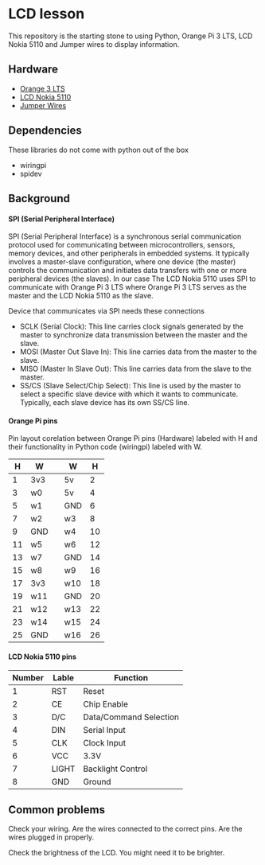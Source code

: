 # LCD lesson

This repository is the starting stone to using Python, Orange Pi 3 LTS, LCD Nokia 5110 and Jumper wires to display information.

## Hardware

- [Orange 3 LTS](http://www.orangepi.org/html/hardWare/computerAndMicrocontrollers/details/orange-pi-3-LTS.html)
- [LCD Nokia 5110](https://components101.com/displays/nokia-5110-lcd)
- [Jumper Wires](https://en.wikipedia.org/wiki/Jump_wire)

## Dependencies

These libraries do not come with python out of the box
- wiringpi
- spidev

## Background

#### SPI (Serial Peripheral Interface)

SPI (Serial Peripheral Interface) is a synchronous serial communication protocol used for communicating between microcontrollers, sensors, memory devices, and other peripherals in embedded systems. It typically involves a master-slave configuration, where one device (the master) controls the communication and initiates data transfers with one or more peripheral devices (the slaves). In our case The LCD Nokia 5110 uses SPI to communicate with Orange Pi 3 LTS where Orange Pi 3 LTS serves as the master and the LCD Nokia 5110 as the slave.

Device that communicates via SPI needs these connections
- SCLK (Serial Clock): This line carries clock signals generated by the master to synchronize data transmission between the master and the slave.
- MOSI (Master Out Slave In): This line carries data from the master to the slave.
- MISO (Master In Slave Out): This line carries data from the slave to the master.
- SS/CS (Slave Select/Chip Select): This line is used by the master to select a specific slave device with which it wants to communicate. Typically, each slave device has its own SS/CS line.

#### Orange Pi pins

Pin layout corelation between Orange Pi pins (Hardware) labeled with H and their functionality in Python code (wiringpi) labeled with W.

| H | W |   | W | H |
|---|---|---|---|---|
| 1 | 3v3 |   | 5v | 2 |
| 3 | w0 |   | 5v | 4 |
| 5 | w1 |   | GND | 6 |
| 7 | w2 |   | w3 | 8 |
| 9 | GND |   | w4 | 10 |
| 11 | w5 |   | w6 | 12 |
| 13 | w7 |   | GND | 14 |
| 15 | w8 |   | w9 | 16 |
| 17 | 3v3 |   | w10 | 18 |
| 19 | w11 |   | GND | 20 |
| 21 | w12 |   | w13 | 22 |
| 23 | w14 |   | w15 | 24 |
| 25 | GND |   | w16 | 26 |

#### LCD Nokia 5110 pins

| Number | Lable | Function |
|---|---|---|
| 1 | RST | Reset |
| 2 | CE | Chip Enable |
| 3 | D/C | Data/Command Selection |
| 4 | DIN | Serial Input |
| 5 | CLK | Clock Input |
| 6 | VCC | 3.3V |
| 7 | LIGHT | Backlight Control |
| 8 | GND | Ground |

## Common problems

Check your wiring.
Are the wires connected to the correct pins.
Are the wires plugged in properly.

Check the brightness of the LCD.
You might need it to be brighter.
